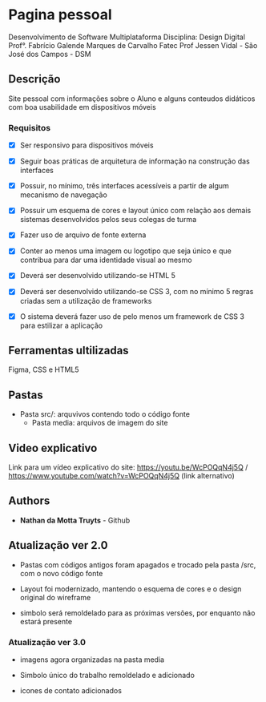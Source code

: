 
# Pagina pessoal

Desenvolvimento de Software Multiplataforma
Disciplina: Design Digital
Prof°. Fabrício Galende Marques de Carvalho
Fatec Prof Jessen Vidal - São José dos Campos - DSM


## Descrição
Site pessoal com informações sobre o Aluno e alguns conteudos didáticos com 
boa usabilidade em dispositivos móveis


### Requisitos
- [x] Ser responsivo para dispositivos móveis
- [x] Seguir boas práticas de arquitetura de informação na construção das interfaces
- [x] Possuir, no mínimo, três interfaces acessíveis a partir de algum mecanismo de navegação
- [x] Possuir um esquema de cores e layout único com relação aos demais sistemas desenvolvidos pelos seus colegas de turma
- [x] Fazer uso de arquivo de fonte externa
- [x] Conter ao menos uma imagem ou logotipo que seja único e que contribua para dar uma identidade visual ao mesmo
- [x] Deverá ser desenvolvido utilizando-se HTML 5
- [x] Deverá ser desenvolvido utilizando-se CSS 3, com no mínimo 5 regras criadas sem a utilização de frameworks
- [x] O sistema deverá fazer uso de pelo menos um framework de CSS 3 para estilizar a aplicação


## Ferramentas ultilizadas
Figma, CSS e HTML5

## Pastas
- Pasta src/: arquvivos contendo todo o código fonte
  - Pasta media: arquivos de imagem do site

## Video explicativo
Link para um vídeo explicativo do site: https://youtu.be/WcPOQqN4j5Q / https://www.youtube.com/watch?v=WcPOQqN4j5Q (link alternativo)

## Authors

* **Nathan da Motta Truyts** - Github

## Atualização ver 2.0
- Pastas com códigos antigos foram apagados e trocado pela pasta /src, com o novo código fonte

- Layout foi modernizado, mantendo o esquema de cores e o design original do wireframe
 
- simbolo será remoldelado para as próximas versões, por enquanto não estará presente

### Atualização ver 3.0
- imagens agora organizadas na pasta media

- Simbolo único do trabalho remoldelado e adicionado

- icones de contato adicionados







